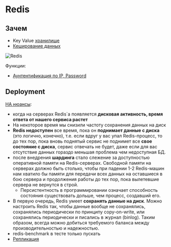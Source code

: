 # Redis

## Зачем

- Key Value [хранилище](store.md)
- [Кеширование данных](../arch/ability/performance.md)

 ![Redis](https://substackcdn.com/image/fetch/w_848,c_limit,f_webp,q_auto:good,fl_progressive:steep/https%3A%2F%2Fbucketeer-e05bbc84-baa3-437e-9518-adb32be77984.s3.amazonaws.com%2Fpublic%2Fimages%2F0205d074-5f42-402b-b150-99027cb4fc38_800x1114.jpeg)
 
Функции:

- [Аунтентификация по IP, Password](https://netpoint-dc.com/blog/redis-security/)

## Deployment

[HA нюансы](http://eax.me/redis/):

- когда на серверах Redis`а появляется __дисковая активность, время ответа от нашего сервиса растет__
- На некоторое время мы снизили частоту сохранения данных на диск
- __Redis недоступен__ все время, пока он __поднимает данные с диска__ (это логично, конечно), т.е. если вдруг у вас упал Redis-процесс, то до тех пор, пока вновь поднятый сервис не поднимет все __свое состояние с диска__, сервис отвечать не будет, даже если для вас отсутствие данных гораздо меньшая проблема чем недоступная БД.
- после внедрения __шардинга__ стало слежение за доступностью оперативной памяти на Redis-серверах. Свободной памяти на серверах должно быть столько, чтобы при падении 1-2 Redis-машин нам хватило бы памяти для передачи всех данных на оставшиеся в бою сервера и продолжения работы до тех пор, пока вылетевшие сервера не вернутся в строй.
	- Персистентность в программировании означает способность состояния существовать дольше, чем процесс, создавший его.
- В первую очередь, Redis умеет __сохранять данные на диск__. Можно настроить Redis так, чтобы данные вообще не сохранялись, сохранялись периодически по принципу copy-on-write, или сохранялись периодически и писались в журнал (binlog). Таким образом, всегда можно добиться требуемого баланса между производительностью и надежностью.
- redis-benchmark в тесте только пускать
- [Репликация](https://cloud.github.com/downloads/kondratovich/the-little-redis-book/redis-ru.pdf)
